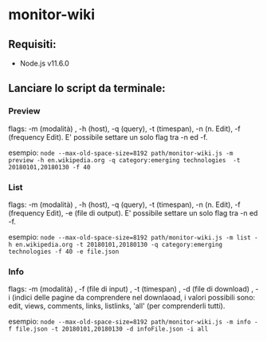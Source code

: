 # monitor-wiki

## Requisiti:
<ul><li>Node.js v11.6.0</li></ul>

## Lanciare lo script da terminale:

### Preview
flags: -m (modalità) , -h (host), -q (query), -t (timespan), -n (n. Edit), -f (frequency Edit). E' possibile settare un solo flag tra -n ed -f.</br>

esempio: `node --max-old-space-size=8192 path/monitor-wiki.js -m preview -h en.wikipedia.org -q category:emerging technologies  -t 20180101,20180130 -f 40`</br>


### List
flags: -m (modalità) , -h (host), -q (query), -t (timespan), -n (n. Edit), -f (frequency Edit), -e (file di output). E' possibile settare un solo flag tra -n ed -f.</br>

esempio: `node --max-old-space-size=8192 path/monitor-wiki.js -m list -h en.wikipedia.org -t 20180101,20180130 -q category:emerging technologies -f 40 -e file.json`</br>

### Info
flags: -m (modalità) , -f (file di input) , -t (timespan) , -d (file di download) , -i (indici delle pagine da comprendere nel downlaoad, i valori possibili sono: edit, views, comments, links, listlinks, 'all' (per comprenderli tutti).</br>

esempio: `node --max-old-space-size=8192 path/monitor-wiki.js -m info -f file.json -t 20180101,20180130 -d infoFile.json -i all`